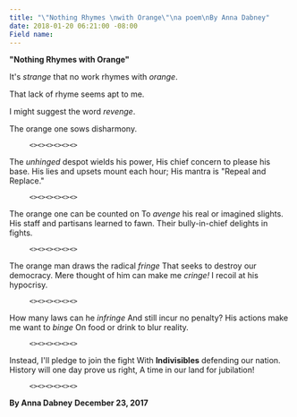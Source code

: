 ```yaml
---
title: "\"Nothing Rhymes \nwith Orange\"\na poem\nBy Anna Dabney"
date: 2018-01-20 06:21:00 -08:00
Field name: 
---
```


**"Nothing Rhymes with Orange"**

It's *strange* that no work rhymes with *orange*.

That lack of rhyme seems apt to me.

I might suggest the word *revenge*.

The orange one sows disharmony.

         <><><><><><>

The *unhinged* despot wields his power,
His chief concern to please his base.
His lies and upsets mount each hour;
His mantra is "Repeal and Replace."

         <><><><><><>

The orange one can be counted on
To *avenge* his real or imagined slights.
His staff and partisans learned to fawn.
Their bully-in-chief delights in fights.

         <><><><><><>

The orange man draws the radical *fringe*
That seeks to destroy our democracy.
Mere thought of him can make me *cringe!*
I recoil at his hypocrisy.

         <><><><><><>

How many laws can he *infringe*
And still incur no penalty?
His actions make me want to *binge*
On food or drink to blur reality.

         <><><><><><>

Instead, I'll pledge to join the fight
With **Indivisibles** defending our nation.
History will one day prove us right,
A time in our land for jubilation!

         <><><><><><>

**By Anna Dabney**   **December 23, 2017**


